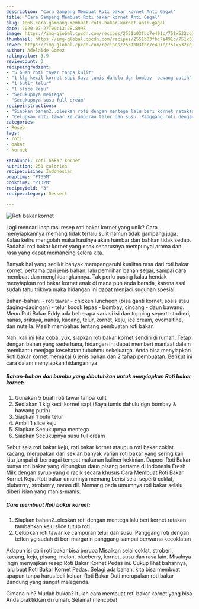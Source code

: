 ```yaml
---
description: "Cara Gampang Membuat Roti bakar kornet Anti Gagal"
title: "Cara Gampang Membuat Roti bakar kornet Anti Gagal"
slug: 1866-cara-gampang-membuat-roti-bakar-kornet-anti-gagal
date: 2020-07-27T09:13:28.899Z
image: https://img-global.cpcdn.com/recipes/2551b03fbc7e491c/751x532cq70/roti-bakar-kornet-foto-resep-utama.jpg
thumbnail: https://img-global.cpcdn.com/recipes/2551b03fbc7e491c/751x532cq70/roti-bakar-kornet-foto-resep-utama.jpg
cover: https://img-global.cpcdn.com/recipes/2551b03fbc7e491c/751x532cq70/roti-bakar-kornet-foto-resep-utama.jpg
author: Adelaide Gomez
ratingvalue: 3.9
reviewcount: 3
recipeingredient:
- "5 buah roti tawar tanpa kulit"
- "1 klg kecil kornet sapi Saya tumis dahulu dgn bombay  bawang putih"
- "1 butir telur"
- "1 slice keju"
- "Secukupnya mentega"
- "Secukupnya susu full cream"
recipeinstructions:
- "Siapkan bahan2..oleskan roti dengan mentega lalu beri kornet ratakan tambahkan keju slice tutup roti..."
- "Celupkan roti tawar ke campuran telur dan susu. Panggang roti dengan teflon yg sudah di beri margarin panggang sampai berwarna kecoklatan"
categories:
- Resep
tags:
- roti
- bakar
- kornet

katakunci: roti bakar kornet 
nutrition: 251 calories
recipecuisine: Indonesian
preptime: "PT35M"
cooktime: "PT32M"
recipeyield: "3"
recipecategory: Dessert

---
```



![Roti bakar kornet](https://img-global.cpcdn.com/recipes/2551b03fbc7e491c/751x532cq70/roti-bakar-kornet-foto-resep-utama.jpg)

Lagi mencari inspirasi resep roti bakar kornet yang unik? Cara menyiapkannya memang tidak terlalu sulit namun tidak gampang juga. Kalau keliru mengolah maka hasilnya akan hambar dan bahkan tidak sedap. Padahal roti bakar kornet yang enak seharusnya mempunyai aroma dan rasa yang dapat memancing selera kita.

Banyak hal yang sedikit banyak mempengaruhi kualitas rasa dari roti bakar kornet, pertama dari jenis bahan, lalu pemilihan bahan segar, sampai cara membuat dan menghidangkannya. Tak perlu pusing kalau hendak menyiapkan roti bakar kornet enak di mana pun anda berada, karena asal sudah tahu triknya maka hidangan ini dapat menjadi suguhan spesial.

Bahan-bahan: - roti tawar - chicken luncheon (bisa ganti kornet, sosis atau daging-dagingan) - telur kocok lepas - bombay, cincang - daun bawang. Menu Roti Bakar Eddy ada beberapa variasi isi dan topping seperti stroberi, nanas, srikaya, nanas, kacang, telur, kornet, keju, ice cream, ovomaltine, dan nutella. Masih membahas tentang pembuatan roti bakar.


Nah, kali ini kita coba, yuk, siapkan roti bakar kornet sendiri di rumah. Tetap dengan bahan yang sederhana, hidangan ini dapat memberi manfaat dalam membantu menjaga kesehatan tubuhmu sekeluarga. Anda bisa menyiapkan Roti bakar kornet memakai 6 jenis bahan dan 2 tahap pembuatan. Berikut ini cara dalam menyiapkan hidangannya.

<!--inarticleads1-->

##### Bahan-bahan dan bumbu yang dibutuhkan untuk menyiapkan Roti bakar kornet:

1. Gunakan 5 buah roti tawar tanpa kulit
1. Sediakan 1 klg kecil kornet sapi (Saya tumis dahulu dgn bombay &amp; bawang putih)
1. Siapkan 1 butir telur
1. Ambil 1 slice keju
1. Siapkan Secukupnya mentega
1. Siapkan Secukupnya susu full cream


Sebut saja roti bakar keju, roti bakar kornet ataupun roti bakar coklat kacang, merupakan dari sekian banyak varian roti bakar yang sering kali kita jumpai di berbagai tempat makanan kuliner kekinian. Dapoer Roti Bakar punya roti bakar yang dibungkus daun pisang pertama di indonesia Fresh Milk dengan syrup yang diracik secara khusus Cara Membuat Roti Bakar Kornet Keju. Roti bakar umumnya memang berisi selai seperti coklat, bluberrry, stroberry, nanas dll. Memang pada umumnya roti bakar selalu diberi isian yang manis-manis. 

<!--inarticleads2-->

##### Cara membuat Roti bakar kornet:

1. Siapkan bahan2..oleskan roti dengan mentega lalu beri kornet ratakan tambahkan keju slice tutup roti...
1. Celupkan roti tawar ke campuran telur dan susu. Panggang roti dengan teflon yg sudah di beri margarin panggang sampai berwarna kecoklatan


Adapun isi dari roti bakar bisa berupa Misalkan selai coklat, stroberi, kacang, keju, pisang, melon, blueberry, kornet, susu dan rasa lain. Misalnya ingin menyajikan resep Roti Bakar Kornet Pedas ini. Cukup lihat bahannya, lalu buat Roti Bakar Kornet Pedas. Selagi ada bahan, kita bisa membuat apapun tanpa harus beli keluar. Roti Bakar Duti merupakan roti bakar Bandung yang sangat melegenda. 

Gimana nih? Mudah bukan? Itulah cara membuat roti bakar kornet yang bisa Anda praktikkan di rumah. Selamat mencoba!
